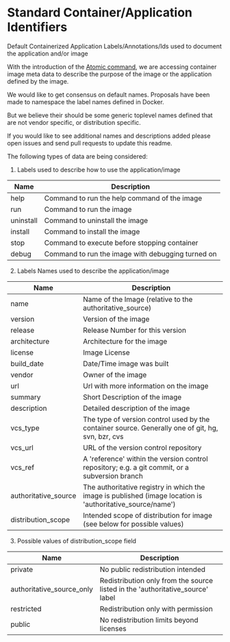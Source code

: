 # Standard Container/Application Identifiers
Default Containerized Application Labels/Annotations/Ids used to document the application and/or image

With the introduction of the [Atomic command](http://developerblog.redhat.com/2015/04/21/introducing-the-atomic-command/), we are accessing container image meta data to describe the purpose of the image or the application defined by the image.

We would like to get consensus on default names.  Proposals have been made to namespace the label names defined
in Docker.  

But we believe their should be some generic toplevel names defined that are not vendor specific, or
distribution specific.  

If you would like to see additional names and descriptions added please open issues and send pull requests to update this readme.

The following types of data are being considered:

1. Labels used to describe how to use the application/image

 | Name        | Description                            |
 |-------------|----------------------------------------|
 | help        | Command to run the help command of the image|
 | run         | Command to run the image|
 | uninstall   | Command to uninstall the image|
 | install     | Command to install the image|
 | stop        | Command to execute before stopping container|
 | debug       | Command to run the image with debugging turned on|

2. Labels Names used to describe the application/image

 | Name        | Description                            |
 |-------------|----------------------------------------|
 | name        | Name of the Image (relative to the authoritative_source) |
 | version     | Version of the image|
 | release     | Release Number for this version|
 | architecture| Architecture for the image|
 | license     | Image License|
 | build_date  | Date/Time image was built|
 | vendor      | Owner of the image| 
 | url         | Url with more information on the image|
 | summary     | Short Description of the image|
 | description | Detailed description of the image|
 | vcs_type    | The type of version control used by the container source. Generally one of git, hg, svn, bzr, cvs|
 | vcs_url     | URL of the version control repository|
 | vcs_ref     | A 'reference' within the version control repository; e.g. a git commit, or a subversion branch|
 | authoritative_source | The  authoritative registry in which the image is published (image location is 'authoritative_source/name')|
 | distribution_scope  | Intended scope of distribution for image (see below for possible values)|

3. Possible values of distribution_scope field

 |Name         | Description |
 |-------------|-------------|
 | private     | No public redistribution intended|
 | authoritative_source_only  | Redistribution only from the source listed in the 'authoritative_source' label|
 | restricted  | Redistribution only with permission|
 | public      | No redistribution limits beyond licenses|

